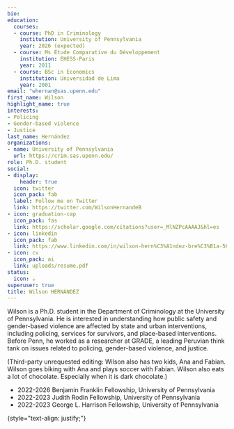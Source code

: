 ```yaml
---
bio:
education:
  courses:
  - course: PhD in Criminology
    institution: University of Pennsylvania
    year: 2026 (expected)
  - course: Ms Étude Comparative du Développement
    institution: EHESS-Paris
    year: 2011
  - course: BSc in Economics
    institution: Universidad de Lima
    year: 2001
email: "whernan@sas.upenn.edu"
first_name: Wilson
highlight_name: true
interests:
- Policing
- Gender-based violence
- Justice
last_name: Hernández
organizations:
- name: University of Pennsylvania
  url: https://crim.sas.upenn.edu/
role: Ph.D. student
social:
- display:
    header: true
  icon: twitter
  icon_pack: fab
  label: Follow me on Twitter
  link: https://twitter.com/WilsonHernandeB
- icon: graduation-cap
  icon_pack: fas
  link: https://scholar.google.com/citations?user=_MlNZPcAAAAJ&hl=es
- icon: linkedin
  icon_pack: fab
  link: https://www.linkedin.com/in/wilson-hern%C3%A1ndez-bre%C3%B1a-565a5134/
- icon: cv
  icon_pack: ai
  link: uploads/resume.pdf
status:
  icon: ☕️
superuser: true
title: Wilson HERNÁNDEZ
---
```


Wilson is a Ph.D. student in the Department of Criminology at the University of Pennsylvania. He is interested in understanding how public safety and gender-based violence are affected by state and urban interventions, including policing, services for survivors, and place-based interventions. Before Penn, he worked as a researcher at GRADE, a leading Peruvian think tank on issues related to policing, gender-based violence, and justice.  

(Third-party unrequested editing: Wilson also has two kids, Ana and Fabian. Wilson goes biking with Ana and plays soccer with Fabian. Wilson also eats a lot of chocolate. Especially when it is dark chocolate.)

- 2022-2026 Benjamin Franklin Fellowship, University of Pennsylvania
- 2022-2023 Judith Rodin Fellowship, University of Pennsylvania
- 2022-2023 George L. Harrison Fellowship, University of Pennsylvania




{style="text-align: justify;"}
